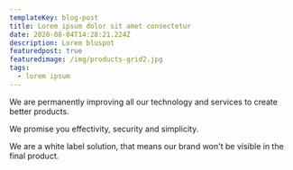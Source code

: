 ```yaml
---
templateKey: blog-post
title: Lorem ipsum dolor sit amet consectetur
date: 2020-08-04T14:28:21.224Z
description: Lorem bluspot
featuredpost: true
featuredimage: /img/products-grid2.jpg
tags:
  - lorem ipsum
---
```

We are permanently improving all
our technology and services to
create better products.

We promise you effectivity, security
and simplicity.

We are a white label solution, that
means our brand won't be visible in
the final product.